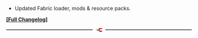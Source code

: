 




- Updated Fabric loader, mods & resource packs.


**[[Full Changelog]](https://wiki.crismpack.net/modpacks/breakneck-optimized/changelog/1.21#v4.0.3)**

![CrismPack Spacer](https://github.com/CrismPack/CDN/blob/main/desc/breakneck/79ESzz1-tiny.png?raw=true)